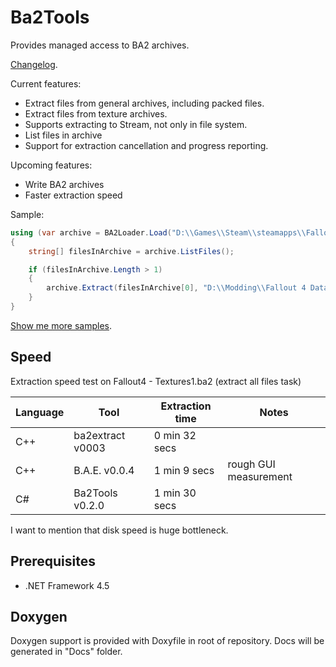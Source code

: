 # Ba2Tools

Provides managed access to BA2 archives.

[Changelog](CHANGELOG.md).

Current features:
* Extract files from general archives, including packed files.
* Extract files from texture archives.
* Supports extracting to Stream, not only in file system.
* List files in archive
* Support for extraction cancellation and progress reporting.

Upcoming features:
* Write BA2 archives
* Faster extraction speed

Sample:
```c#
using (var archive = BA2Loader.Load("D:\\Games\\Steam\\steamapps\\Fallout 4\\Data\\Fallout 4 - Interface.ba2"))
{
	string[] filesInArchive = archive.ListFiles();

	if (filesInArchive.Length > 1)
	{
		archive.Extract(filesInArchive[0], "D:\\Modding\\Fallout 4 Data\\Interface");
	}
}
```

[Show me more samples](Samples/).

## Speed

Extraction speed test on Fallout4 - Textures1.ba2 (extract all files task)

| Language | Tool              | Extraction time | Notes
| -------- | ----------------- | --------------- | -----
| C++      | ba2extract v0003  | 0 min 32 secs   |
| C++      | B.A.E. v0.0.4     | 1 min 9 secs    | rough GUI measurement
| C#       | Ba2Tools v0.2.0   | 1 min 30 secs   |

I want to mention that disk speed is huge bottleneck.

## Prerequisites

* .NET Framework 4.5

## Doxygen

Doxygen support is provided with Doxyfile in root of repository. Docs will be generated in "Docs" folder.

